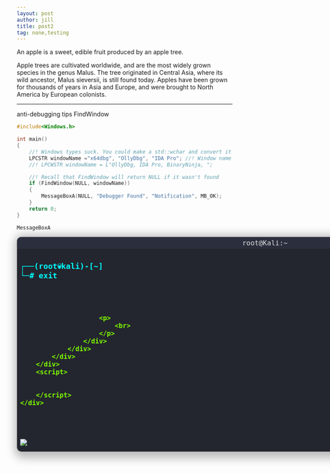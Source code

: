 ```yaml
---
layout: post
author: jill
title: post2
tag: none,testing
---
```

An apple is a sweet, edible fruit produced by an apple tree.

Apple trees are cultivated worldwide, and are the most widely grown species in
the genus Malus. The tree originated in Central Asia, where its wild ancestor,
Malus sieversii, is still found today. Apples have been grown for thousands of
years in Asia and Europe, and were brought to North America by European
colonists.

---
anti-debugging tips FindWindow
```c
#include<Windows.h>

int main()
{
	//! Windows types suck. You could make a std::wchar and convert it with .c_str()
	LPCSTR windowName ="x64dbg", "OllyDbg", "IDA Pro"; //! Window name of the debugger you are checking for
	//! LPCWSTR windowName = L"OllyDbg, IDA Pro, BinaryNinja, ";

	//! Recall that FindWindow will return NULL if it wasn't found
	if (FindWindow(NULL, windowName))
	{
		MessageBoxA(NULL, "Debugger Found", "Notification", MB_OK);
	}
	return 0;
}
```
`MessageBoxA` 


<html>
<div class="fr-view">
    <div class="Widgets" id="Terminal">
        <div class="Container" style="border: 1px solid #777;
  align-content: center;
    border-radius: 10px;
  overflow: hidden;
  position: relative;
  background: #23252F;
  display: inline-block;
  width: 1150px;
  box-shadow: 5px 5px 20px 10px rgba(41, 41, 41, .3);
  max-height: 500px;
  overflow: auto;">
            <div class="titleBar" style="display: flex;
  flex-flow: row nowrap;
  padding: 4px 10px;
  background: #2b2e3d;
  position: sticky;
  top: 0;">
                <div class="scrollbar" id="style-1">
                    <div class="force-overflow">
                        <br>
                    </div>
                </div>
                <div class="windowButton">&nbsp;&nbsp;</div>
                <div class="title" style="flex: 1;
  text-align: center;
  color: #DFDFDF;
  font-family: monospace;
  font-size: 16px;">root@Kali:~</div>
                <div class="windowMenu">
                    <br>
                </div>
            </div>
            <div class="body" style="padding: 10px 7px;
  height: 100%;">
                <div class="entry" style="color: cyan;
  margin: 20px 0;
  font-weight: bold;
  font-family: monospace;
  font-size: 18px;">
                    <div class="firstLine" style="display: flex;
  flex-flow: row wrap;">
                        <div class="preDec">┌──(root💀kali)-[~]
                            <br>└─# exit
                            <br>
                            <br>
                        </div>
                    </div>
                </div>
                <div class="entry" style="color: chartreuse;
  margin: 5px 0;
  font-weight: bold;
  font-family: monospace;
  font-size: 18px;">
                    <div class="firstLine" style="display: flex;
  flex-flow: row wrap;">
                        <div class="finPostDec">
                            <br>
                        </div>
                    </div>
                    <div class="secondLine" style="display: flex;
  flex-flow: row wrap;">
                        <div class="scDec">
                            <br>
                            <br>
                        </div>

                        <p>
                            <br>
                        </p>
                    </div>
                </div>
            </div>
        </div>
        <script>


        </script>
    </div>
</div>

<p>
    <br>
</p>
</html>

![](https://github.com/iansecretario/iansecretario.github.io/blob/main/_posts/attachments/img/20220517142008.png)
